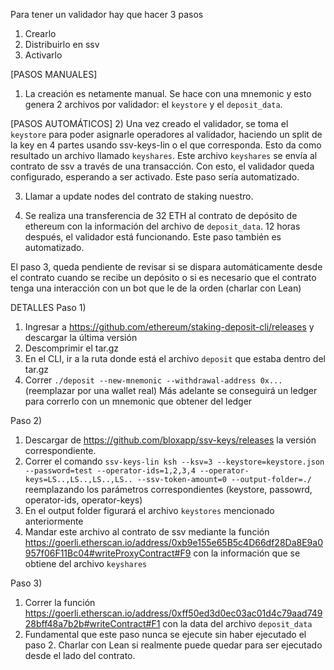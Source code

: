 Para tener un validador hay que hacer 3 pasos

1) Crearlo
2) Distribuirlo en ssv 
3) Activarlo


[PASOS MANUALES]
1) La creación es netamente manual. Se hace con una mnemonic y esto genera 2 archivos por validador: el `keystore` y el `deposit_data`. 

[PASOS AUTOMÁTICOS]
2) Una vez creado el validador, se toma el `keystore` para poder asignarle operadores al validador, haciendo un split de la key en 4 partes usando ssv-keys-lin o el que corresponda. Esto da como resultado un archivo llamado `keyshares`. Este archivo `keyshares` se envía al contrato de ssv a través de una transacción. Con esto, el validador queda configurado, esperando a ser activado. Este paso sería automatizado.

3) Llamar a update nodes del contrato de staking nuestro.

4) Se realiza una transferencia de 32 ETH al contrato de depósito de ethereum con la información del archivo de `deposit_data`. 12 horas después, el validador está funcionando. Este paso también es automatizado.


El paso 3, queda pendiente de revisar si se dispara automáticamente desde el contrato cuando se recibe un depósito o si es necesario que el contrato tenga una interacción con un bot que le de la orden (charlar con Lean)



DETALLES
Paso 1)
1) Ingresar a https://github.com/ethereum/staking-deposit-cli/releases y descargar la última versión
2) Descomprimir el tar.gz
3) En el CLI, ir a la ruta donde está el archivo `deposit` que estaba dentro del tar.gz
4) Correr `./deposit --new-mnemonic --withdrawal-address 0x...` (reemplazar por una wallet real)
Más adelante se conseguirá un ledger para correrlo con un mnemonic que obtener del ledger


Paso 2)
1) Descargar de https://github.com/bloxapp/ssv-keys/releases la versión correspondiente.
2) Correr el comando `ssv-keys-lin ksh --ksv=3 --keystore=keystore.json --password=test --operator-ids=1,2,3,4 --operator-keys=LS..,LS..,LS..,LS.. --ssv-token-amount=0 --output-folder=./` reemplazando los parámetros correspondientes (keystore, passowrd, operator-ids, operator-keys)
3) En el output folder figurará el archivo `keystores` mencionado anteriormente
4) Mandar este archivo al contrato de ssv mediante la función https://goerli.etherscan.io/address/0xb9e155e65B5c4D66df28Da8E9a0957f06F11Bc04#writeProxyContract#F9 con la información que se obtiene del archivo `keyshares`


Paso 3)
1) Correr la función https://goerli.etherscan.io/address/0xff50ed3d0ec03ac01d4c79aad74928bff48a7b2b#writeContract#F1 con la data del archivo `deposit_data`
2) Fundamental que este paso nunca se ejecute sin haber ejecutado el paso 2. 
Charlar con Lean si realmente puede quedar para ser ejecutado desde el lado del contrato. 